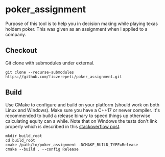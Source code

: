 # poker_assignment
Purpose of this tool is to help you in decision making while playing texas holdem poker.
This was given as an assignment when I applied to a company.

## Checkout
Git clone with submodules under external.
```
git clone --recurse-submodules https://github.com/ficzerepeti/poker_assignment.git
```
## Build
Use CMake to configure and build on your platform (should work on both Linux and Windows).
Make sure you have a C++17 or newer compiler.
It's recommended to build a release binary to speed things up otherwise calculating equity can a while.
Note that on Windows the tests don't link properly which is described in this [stackoverflow post](https://stackoverflow.com/questions/14714877/mismatch-detected-for-runtimelibrary).
```
mkdir build_root
cd build_root
cmake /path/to/poker_assignment -DCMAKE_BUILD_TYPE=Release
cmake --build . --config Release
```
